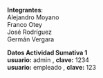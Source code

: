 **Integrantes**:  
Alejandro Moyano  
Franco Otey  
José Rodríguez  
Germán Vergara  

**Datos Actividad Sumativa 1**  
**usuario:** admin , **clave:** 1234  
**usuario:** empleado , **clave:** 123
